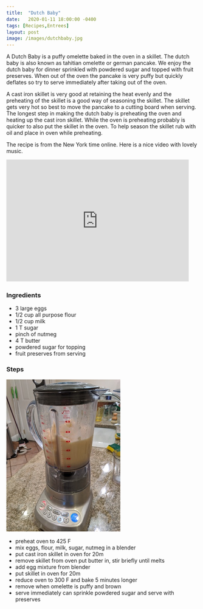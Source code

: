 ```yaml
---
title:  "Dutch Baby"
date:   2020-01-11 18:00:00 -0400
tags: [Recipes,Entrees]
layout: post
image: /images/dutchbaby.jpg
---
```

A Dutch Baby is a puffy omelette baked in the oven in a skillet.  The dutch baby is also known as tahitian omelette or german pancake. We enjoy the dutch baby for dinner sprinkled with powdered sugar and topped
with fruit preserves.  When out of the oven the pancake is very puffy
but quickly deflates so try to serve immediately after taking out of the oven.

A cast iron skillet is very good at retaining the heat evenly and the preheating of the skillet is a good way of seasoning the skillet.  The skillet gets very hot so best to move the pancake to a cutting board
when serving.  The longest step in making the dutch baby is preheating the oven and heating up the cast iron skillet.  While the oven is preheating probably is quicker to also put the skillet in the oven.  To help season the skillet rub with oil and place in oven while preheating.

The recipe is from the New York time online. Here is a nice video with lovely music.
<iframe title="New York Times Video - Embed Player" width="480" height="321" frameborder="0" scrolling="no" allowfullscreen="true" marginheight="0" marginwidth="0" id="nyt_video_player" src="https://www.nytimes.com/video/players/offsite/index.html?videoId=100000004469242"></iframe>

### Ingredients
- 3 large eggs
- 1/2 cup all purpose flour
- 1/2 cup milk
- 1 T sugar
- pinch of nutmeg
- 4 T butter
- powdered sugar for topping
- fruit preserves from serving

### Steps
![Blend most ingredients for Dutch Baby](/images/dutchbaby1.jpg)

- preheat oven to 425 F
- mix eggs, flour, milk, sugar, nutmeg in a blender
- put cast iron skillet in oven for 20m
- remove skillet from oven put butter in, stir briefly until melts
- add egg mixture from blender
- put skillet in oven for 20m
- reduce oven to 300 F and bake 5 minutes longer
- remove when omelette is puffy and brown
- serve immediately can sprinkle powdered sugar and serve with preserves
